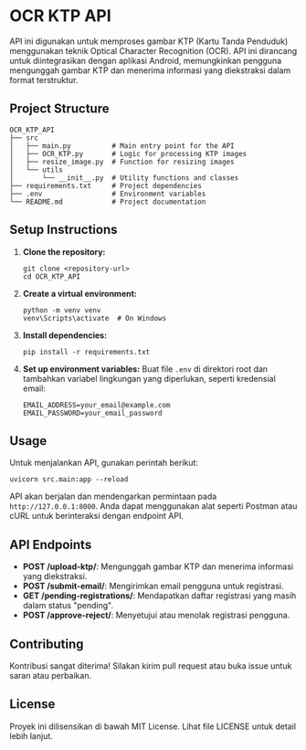 # OCR KTP API

API ini digunakan untuk memproses gambar KTP (Kartu Tanda Penduduk) menggunakan teknik Optical Character Recognition (OCR). API ini dirancang untuk diintegrasikan dengan aplikasi Android, memungkinkan pengguna mengunggah gambar KTP dan menerima informasi yang diekstraksi dalam format terstruktur.

## Project Structure

```
OCR_KTP_API
├── src
│   ├── main.py          # Main entry point for the API
│   ├── OCR_KTP.py       # Logic for processing KTP images
│   ├── resize_image.py  # Function for resizing images
│   └── utils
│       └── __init__.py  # Utility functions and classes
├── requirements.txt     # Project dependencies
├── .env                 # Environment variables
└── README.md            # Project documentation
```

## Setup Instructions

1. **Clone the repository:**
   ```
   git clone <repository-url>
   cd OCR_KTP_API
   ```

2. **Create a virtual environment:**
   ```
   python -m venv venv
   venv\Scripts\activate  # On Windows
   ```

3. **Install dependencies:**
   ```
   pip install -r requirements.txt
   ```

4. **Set up environment variables:**
   Buat file `.env` di direktori root dan tambahkan variabel lingkungan yang diperlukan, seperti kredensial email:
   ```
   EMAIL_ADDRESS=your_email@example.com
   EMAIL_PASSWORD=your_email_password
   ```

## Usage

Untuk menjalankan API, gunakan perintah berikut:

```
uvicorn src.main:app --reload
```

API akan berjalan dan mendengarkan permintaan pada `http://127.0.0.1:8000`. Anda dapat menggunakan alat seperti Postman atau cURL untuk berinteraksi dengan endpoint API.

## API Endpoints

- **POST /upload-ktp/**: Mengunggah gambar KTP dan menerima informasi yang diekstraksi.
- **POST /submit-email/**: Mengirimkan email pengguna untuk registrasi.
- **GET /pending-registrations/**: Mendapatkan daftar registrasi yang masih dalam status "pending".
- **POST /approve-reject/**: Menyetujui atau menolak registrasi pengguna.

## Contributing

Kontribusi sangat diterima! Silakan kirim pull request atau buka issue untuk saran atau perbaikan.

## License

Proyek ini dilisensikan di bawah MIT License. Lihat file LICENSE untuk detail lebih lanjut.